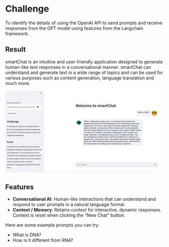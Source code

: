 # Challenge

To identify the details of using the OpenAI API to send prompts and receive responses from the GPT model using features from the Langchain framework.

## Result

smartChat is an intuitive and user-friendly application designed to generate human-like text responses in a conversational manner. smartChat can understand and generate text in a wide range of topics and can be used for various purposes such as content generation, language translation and much more.

![smartChat image](smartChat.png)

## Features

- **Conversational AI**: Human-like interactions that can understand and respond to user prompts in a natural language format.
- **Context / Memory**: Retains context for interactive, dynamic responses. Context is reset when clicking the "New Chat" button.

Here are some example prompts you can try:

- What is DNA?
- How is it different from RNA?